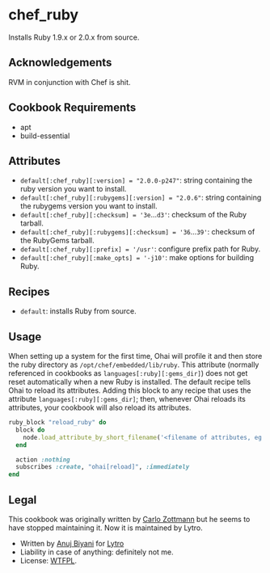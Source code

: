 # chef_ruby

Installs Ruby 1.9.x or 2.0.x from source.


## Acknowledgements

RVM in conjunction with Chef is shit.


## Cookbook Requirements

* apt
* build-essential


## Attributes

* `default[:chef_ruby][:version] = "2.0.0-p247"`: string containing the ruby version you want to install.
* `default[:chef_ruby][:rubygems][:version] = "2.0.6"`: string containing the rubygems version you want to install.
* `default[:chef_ruby][:checksum] = '3e`...`d3'`: checksum of the Ruby tarball.
* `default[:chef_ruby][:rubygems][:checksum] = '36`...`39'`: checksum of the RubyGems tarball.
* `default[:chef_ruby][:prefix] = '/usr'`: configure prefix path for Ruby.
* `default[:chef_ruby][:make_opts] = '-j10'`: make options for building Ruby.


## Recipes

* `default`: installs Ruby from source.


## Usage
When setting up a system for the first time, Ohai will profile it and then store the ruby directory as `/opt/chef/embedded/lib/ruby`.
This attribute (normally referenced in cookbooks as `languages[:ruby][:gems_dir]`) does not get reset automatically when a new Ruby is
installed. The default recipe tells Ohai to reload its attributes. Adding this block to any recipe that uses the attribute `languages[:ruby][:gems_dir]`;
then, whenever Ohai reloads its attributes, your cookbook will also reload its attributes.

```ruby
ruby_block "reload_ruby" do
  block do
    node.load_attribute_by_short_filename('<filename of attributes, eg default>', '<name of cookbook that contains the attributes>')
  end

  action :nothing
  subscribes :create, "ohai[reload]", :immediately
end
```


## Legal

This cookbook was originally written by [Carlo Zottmann](http://github.com/carlo/) but he seems to have stopped maintaining it. Now it is maintained
by Lytro.
* Written by [Anuj Biyani](https://github.com/anujbiyani) for [Lytro](https://github.com/lytro)
* Liability in case of anything: definitely not me.
* License: [WTFPL](http://en.wikipedia.org/wiki/WTFPL).
